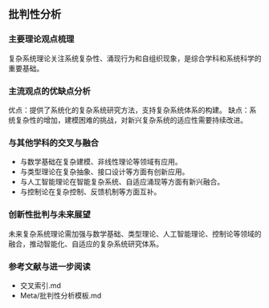 ## 批判性分析

### 主要理论观点梳理
复杂系统理论关注系统复杂性、涌现行为和自组织现象，是综合学科和系统科学的重要基础。

### 主流观点的优缺点分析
优点：提供了系统化的复杂系统研究方法，支持复杂系统体系的构建。
缺点：系统复杂性的增加，建模困难的挑战，对新兴复杂系统的适应性需要持续改进。

### 与其他学科的交叉与融合
- 与数学基础在复杂建模、非线性理论等领域有应用。
- 与类型理论在复杂抽象、接口设计等方面有创新应用。
- 与人工智能理论在智能复杂系统、自适应涌现等方面有新兴融合。
- 与控制论在复杂控制、反馈机制等方面互补。

### 创新性批判与未来展望
未来复杂系统理论需加强与数学基础、类型理论、人工智能理论、控制论等领域的融合，推动智能化、自适应的复杂系统研究体系。

### 参考文献与进一步阅读
- 交叉索引.md
- Meta/批判性分析模板.md 